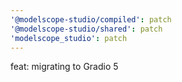 ```yaml
---
'@modelscope-studio/compiled': patch
'@modelscope-studio/shared': patch
'modelscope_studio': patch
---
```


feat: migrating to Gradio 5
